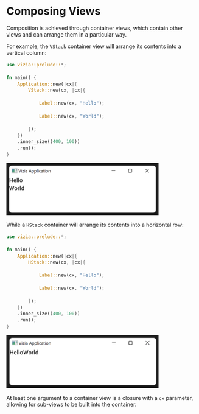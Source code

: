 # Composing Views

Composition is achieved through container views, which contain other views and can arrange them in a particular way.

For example, the `VStack` container view will arrange its contents into a vertical column:

```rust
use vizia::prelude::*;

fn main() {
    Application::new(|cx|{
        VStack::new(cx, |cx|{
            
            Label::new(cx, "Hello");
            
            Label::new(cx, "World");

        });
    })
    .inner_size((400, 100))
    .run();
}
```
<img src="../img/vstack.png" alt="" width="400"/>

While a `HStack` container will arrange its contents into a horizontal row:

```rust
use vizia::prelude::*;

fn main() {
    Application::new(|cx|{
        HStack::new(cx, |cx|{

            Label::new(cx, "Hello");
            
            Label::new(cx, "World");
            
        });
    })
    .inner_size((400, 100))
    .run();
}
```

<img src="../img/hstack.png" alt="" width="400"/>

At least one argument to a container view is a closure with a `cx` parameter, allowing for sub-views to be built into the container.
